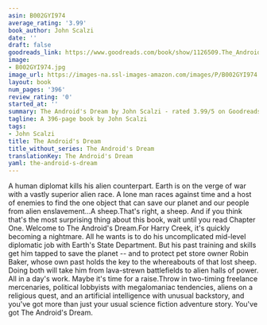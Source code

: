 ```yaml
---
asin: B002GYI974
average_rating: '3.99'
book_author: John Scalzi
date: ''
draft: false
goodreads_link: https://www.goodreads.com/book/show/1126509.The_Android_s_Dream
image:
- B002GYI974.jpg
image_url: https://images-na.ssl-images-amazon.com/images/P/B002GYI974.01._SCLZZZZZZZ.jpg
layout: book
num_pages: '396'
review_rating: '0'
started_at: ''
summary: The Android's Dream by John Scalzi - rated 3.99/5 on Goodreads
tagline: A 396-page book by John Scalzi
tags:
- John Scalzi
title: The Android's Dream
title_without_series: The Android's Dream
translationKey: The Android's Dream
yaml: the-android-s-dream
---
```


A human diplomat kills his alien counterpart. Earth is on the verge of war with a vastly superior alien race. A lone man races against time and a host of enemies to find the one object that can save our planet and our people from alien enslavement...A sheep.That's right, a sheep. And if you think that's the most surprising thing about this book, wait until you read Chapter One. Welcome to The Android's Dream.For Harry Creek, it's quickly becoming a nightmare. All he wants is to do his uncomplicated mid-level diplomatic job with Earth's State Department. But his past training and skills get him tapped to save the planet -- and to protect pet store owner Robin Baker, whose own past holds the key to the whereabouts of that lost sheep. Doing both will take him from lava-strewn battlefields to alien halls of power. All in a day's work. Maybe it's time for a raise.Throw in two-timing freelance mercenaries, political lobbyists with megalomaniac tendencies, aliens on a religious quest, and an artificial intelligence with unusual backstory, and you've got more than just your usual science fiction adventure story. You've got The Android's Dream.